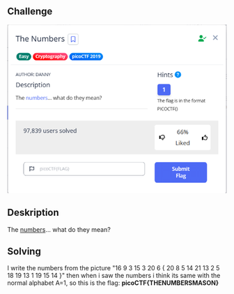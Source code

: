 ## Challenge

![chall](chall.png)


## Deskription
The [numbers](the_numbers.png)... what do they mean?


## Solving
I write the numbers from the picture "16 9 3 15 3 20 6 { 20 8 5 14 21 13 2 5 18 19 13 1 19 15 14 }" then when i saw the numbers i think its same with the normal alphabet A=1, so this is the flag: **picoCTF{THENUMBERSMASON}**

